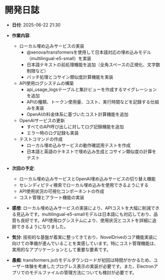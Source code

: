 # 開発日誌

- **日付**: 2025-06-22 21:30
- **作業内容**:
  - ローカル埋め込みサービスの実装
    - @xenova/transformersを使用して日本語対応の埋め込みモデル（multilingual-e5-small）を実装
    - 日本語テキストの前処理機能を追加（全角スペースの正規化、文字数制限など）
    - バッチ処理とコサイン類似度計算機能を実装
  - API使用ログシステムの構築
    - api_usage_logsテーブルと集計ビューを作成するマイグレーションを追加
    - APIの種類、トークン使用量、コスト、実行時間などを記録する仕組みを実装
    - OpenAIの料金体系に基づいたコスト計算機能を追加
  - OpenAIサービスの更新
    - すべてのAPI呼び出しに対してログ記録機能を追加
    - エラー時のログ記録も実装
  - テストコマンドの作成
    - ローカル埋め込みサービスの動作確認用テストを作成
    - 日本語と英語のテキストで埋め込み生成とコサイン類似度の計算をテスト

- **次回の予定**:
  - ローカル埋め込みサービスとOpenAI埋め込みサービスの切り替え機能
  - セレンディピティ検索でローカル埋め込みを使用できるようにする
  - API使用状況の可視化コンポーネントの作成
  - コスト管理とアラート機能の実装

- **感想**: 
  ローカル埋め込みサービスの実装により、APIコストを大幅に削減できる見込みです。multilingual-e5-smallモデルは日本語にも対応しており、品質も良好です。API使用ログシステムにより、使用状況とコストを詳細に追跡できるようになりました。

- **気分**: 
  技術的な基盤が着実に整ってきており、NovelDriveのコア機能実装に向けての準備が進んでいることを実感しています。特にコスト管理機能は、実用的なアプリケーションとして重要な要素です。

- **愚痴**: 
  transformers.jsのモデルダウンロードが初回は時間がかかるため、ユーザー体験を考慮したプログレス表示の実装が必要です。また、Electronアプリでのモデルファイルの管理方法についても検討が必要です。